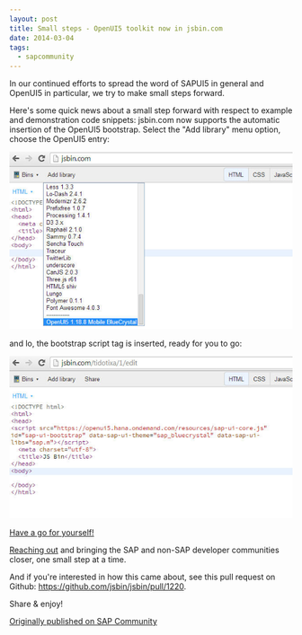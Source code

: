 ```yaml
---
layout: post
title: Small steps - OpenUI5 toolkit now in jsbin.com
date: 2014-03-04
tags:
  - sapcommunity
---
```

In our continued efforts to spread the word of SAPUI5 in general and OpenUI5 in particular, we try to make small steps forward.

Here's some quick news about a small step forward with respect to example and demonstration code snippets: jsbin.com now supports the automatic insertion of the OpenUI5 bootstrap. Select the "Add library" menu option, choose the OpenUI5 entry:

![](/images/2014/03/jsbin1_402560.jpg)

and lo, the bootstrap script tag is inserted, ready for you to go:

![](/images/2014/03/jsbin2_402561.jpg)

[Have a go for yourself!](https://jsbin.com)

[Reaching out](/blog/posts/2014/03/02/reaching-out/) and bringing the SAP and non-SAP developer communities closer, one small step at a time.

And if you're interested in how this came about, see this pull request on Github: <https://github.com/jsbin/jsbin/pull/1220>.

Share & enjoy!

[Originally published on SAP Community](https://community.sap.com/t5/technology-blogs-by-members/small-steps-openui5-toolkit-now-in-jsbin-com/ba-p/13090678)
